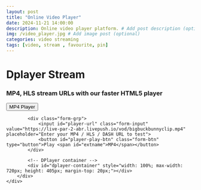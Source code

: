 ```yaml
---
layout: post
title: "Online Video Player"
date: 2024-11-21 14:00:00
description: Online video player platform. # Add post description (optional)
img: /video_player.jpg # Add image post (optional)
categories: video streaming
tags: [video, stream , favourite, pin]
---
```


<link rel="stylesheet" href="/assets/css/DPlayer.min.css">
<div class="header section_wrap" style="height:auto; justify-content:flex-start;">
    <div class="container section_layout section_layout_feature section_layout_vertical">
        <div class="header-title-section">
            <h1 class="header-title">Dplayer Stream</h1>
            <h3 class="header-title-text">MP4, HLS stream URLs with our faster HTML5 player</h3>
        </div>
        <div class="content_wrap content_wrap_player_wrap">
            <button class="btn-type btn-type-tab form-btn active" data-playback-type="mp4" type="button">MP4 Player</button>

            <div class="form-grp">
                <input id="player-url" class="form-input" value="https://live-par-2-abr.livepush.io/vod/bigbuckbunnyclip.mp4" placeholder="Enter your MP4 / HLS / DASH URL to test">
                <button id="player-play-btn" class="form-btn" type="button">Play <span id="extname">MP4</span></button>
            </div>

            <!-- DPlayer container -->
            <div id="dplayer-container" style="width: 100%; max-width: 720px; height: 405px; margin-top: 20px;"></div>
        </div>
    </div>
</div>

<script src="/assets/js/DPlayer.min.js"></script>

<script>
  // Initialize DPlayer with the default MP4 video URL
  const player = new DPlayer({
      element: document.getElementById('dplayer-container'),
       screenshot: true,
       autoplay: true,
       preload: 'auto',
       logo: '/assets/img/profile-pic.png',
       subtitle: {
         url: 'dplayer.vtt',
         type: 'webvtt',
         fontSize: '25px',
         bottom: '10%',
         color: '#b7daff',
        },

       video: {
          url: 'https://live-par-2-abr.livepush.io/vod/bigbuckbunnyclip.mp4',
          pic: '/assets/img/default_img.png',
          type: 'auto',
       }
  });

  // Update video source when the "Play" button is clicked
  document.getElementById('player-play-btn').addEventListener('click', function () {
      const videoUrl = document.getElementById('player-url').value; // Get URL from input
      player.switchVideo({ url: videoUrl, type: 'mp4' }); // Switch to new video URL
  });
</script>

<link rel="stylesheet" href="/assets/css/dplayer_styles.css">
